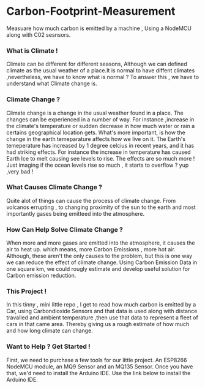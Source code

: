 # Carbon-Footprint-Measurement
Measuare how much carbon is emitted by a machine , Using a NodeMCU along with C02 sesnsors.

### What is Climate !
Climate can be different for different seasons, Although we can defined climate as the usual weather of a place.It is normal to have diffent climates ,nevertheless, we have to know what is normal ? To answer this , we have to understand what Climate change is.

### Climate Change ?
Climate change is a change in the usual weather found in a place. The changes can be experienced in a number of way. For instance ,increase in the climate's temperature or 
sudden decrease in how much water or rain a certains geographical location gets. What's more important, is how the change in the earth temeparature affects how we live on it. 
The Earth's temeperature has increased by 1 degree celcius in recent years, and it has had striking effects. For instance the increase in temperature has caused Earth Ice to melt  causing see levels to rise. The effects are so much more !
Just imaging if the ocean levels rise so much , it starts to overflow ? yup ,very bad !

### What Causes Climate Change ?
Quite alot of things can cause the process of climate change. From volcanos errupting , to changing proximity of the sun to the earth and most importantly gases being emitteed into the atmosphere.

### How Can Help Solve Climate Change ?
When more and more gases are emitted into the atmosphere, it causes the air to heat up. which means, more Carbon Emissions , more hot air. 
Although, these aren't the only causes to the problem, but this is one way we can reduce the effect of climate change.
Using Carbon Emission Data in one square km, we could rougly estimate and develop useful solution for Carbon emission reduction. 

### This Project !
In this tinny , mini little repo , I get to read how much carbon is emitted by a Car, using Carbondioxide Sensors and that data is used along with distance travalled 
and ambient temperature ,then use that data to represent a fleet of cars in that came area. Thereby giving us a rough estimate of how much and how long climate can change. 







### Want to Help ? Get Started !
First, we need to purchase a few tools for our little project. 
An ESP8266 NodeMCU module, an MQ9 Sensor and an MQ135 Sensor.
Once you have that, we'd need to install the Arduino IDE. 
Use the link below to install the Arduino IDE.
